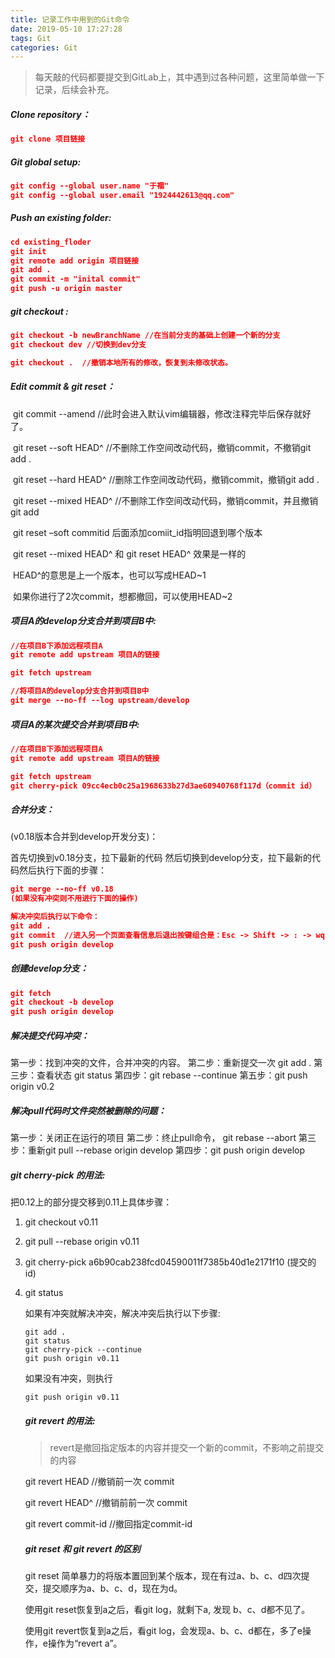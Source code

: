 ```yaml
---
title: 记录工作中用到的Git命令
date: 2019-05-10 17:27:28
tags: Git
categories: Git
---
```


> 每天敲的代码都要提交到GitLab上，其中遇到过各种问题，这里简单做一下记录，后续会补充。

##### Clone repository：

```json
git clone 项目链接
```

##### Git global setup:

```json
git config --global user.name "于禤"
git config --global user.email "1924442613@qq.com"
```

##### Push an existing folder:

```json
cd existing_floder
git init
git remote add origin 项目链接
git add .
git commit -m "inital commit"
git push -u origin master
```

##### git checkout :

```json
git checkout -b newBranchName //在当前分支的基础上创建一个新的分支
git checkout dev //切换到dev分支

git checkout .  //撤销本地所有的修改，恢复到未修改状态。
```

##### Edit commit & git reset：

​	git commit --amend //此时会进入默认vim编辑器，修改注释完毕后保存就好了。

​	git reset --soft HEAD^ //不删除工作空间改动代码，撤销commit，不撤销git add .

​	git reset --hard HEAD^ //删除工作空间改动代码，撤销commit，撤销git add . 

​	git reset --mixed HEAD^ //不删除工作空间改动代码，撤销commit，并且撤销git add 		

​	git reset –soft commitid 后面添加comiit_id指明回退到哪个版本

​	git reset --mixed HEAD^ 和 git reset HEAD^ 效果是一样的

​	HEAD^的意思是上一个版本，也可以写成HEAD~1

​	如果你进行了2次commit，想都撤回，可以使用HEAD~2

##### 项目A的develop分支合并到项目B中:

```json
//在项目B下添加远程项目A
git remote add upstream 项目A的链接

git fetch upstream 

//将项目A的develop分支合并到项目B中
git merge --no-ff --log upstream/develop
```

##### 项目A的某次提交合并到项目B中:

```json
//在项目B下添加远程项目A
git remote add upstream 项目A的链接

git fetch upstream 
git cherry-pick 09cc4ecb0c25a1968633b27d3ae60940768f117d（commit id）
```

##### 合并分支：

(v0.18版本合并到develop开发分支)：

首先切换到v0.18分支，拉下最新的代码
然后切换到develop分支，拉下最新的代码然后执行下面的步骤：

```json
git merge --no-ff v0.18
(如果没有冲突则不用进行下面的操作)

解决冲突后执行以下命令： 
git add .
git commit  //进入另一个页面查看信息后退出按键组合是：Esc -> Shift -> : -> wq
git push origin develop
```
##### 创建develop分支：

```json
git fetch
git checkout -b develop
git push origin develop
```
##### 解决提交代码冲突：

  第一步：找到冲突的文件，合并冲突的内容。
  第二步：重新提交一次  git add .
  第三步：查看状态  git status
  第四步：git rebase --continue
  第五步：git push origin v0.2

##### 解决pull代码时文件突然被删除的问题：

  第一步：关闭正在运行的项目
  第二步：终止pull命令， git rebase --abort
  第三步：重新git pull --rebase origin develop
  第四步：git push origin develop

##### git cherry-pick 的用法:

把0.12上的部分提交移到0.11上具体步骤：

1. git checkout v0.11

2. git pull --rebase origin v0.11

3. git cherry-pick a6b90cab238fcd04590011f7385b40d1e2171f10  (提交的id)

4. git status

   如果有冲突就解决冲突，解决冲突后执行以下步骤:

   ```
   git add . 
   git status
   git cherry-pick --continue
   git push origin v0.11	
   ```

    如果没有冲突，则执行

   ```
   git push origin v0.11 
   ```

   ##### git revert 的用法:

   > revert是撤回指定版本的内容并提交一个新的commit，不影响之前提交的内容

    git revert HEAD     //撤销前一次 commit

   git revert HEAD^   //撤销前前一次 commit

   git revert commit-id //撤回指定commit-id

   ##### git reset 和 git revert 的区别

   git reset 简单暴力的将版本置回到某个版本，现在有过a、b、c、d四次提交，提交顺序为a、b、c、d，现在为d。

   使用git reset恢复到a之后，看git log，就剩下a, 发现 b、c、d都不见了。

   使用git revert恢复到a之后，看git log，会发现a、b、c、d都在，多了e操作，e操作为“revert a”。

   